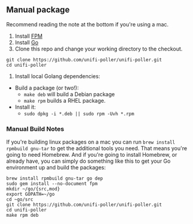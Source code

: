 ## Manual package

Recommend reading the note at the bottom if you're using a mac.

1. Install [FPM](https://fpm.readthedocs.io/en/latest/installing.html)
1. Install [Go](https://golang.org/doc/install)
1. Clone this repo and change your working directory to the checkout.
  ```shell
  git clone https://github.com/unifi-poller/unifi-poller.git
  cd unifi-poller
  ```
1. Install local Golang dependencies:
  - Build a package (or two!):
    + `make deb` will build a Debian package
    + `make rpm` builds a RHEL package.
  - Install it:
    + `sudo dpkg -i *.deb || sudo rpm -Uvh *.rpm`

### Manual Build Notes

If you're building linux packages on a mac you can run `brew install rpmbuild gnu-tar`
to get the additional tools you need. That means you're going to need Homebrew.
And if you're going to install Homebrew, or already have, you can simply
do something like this to get your Go environment up and build the packages:

```shell
brew install rpmbuild gnu-tar go dep
sudo gem install --no-document fpm
mkdir ~/go/{src,mod}
export GOPATH=~/go
cd ~go/src
git clone https://github.com/unifi-poller/unifi-poller.git
cd unifi-poller
make rpm deb
 ```
